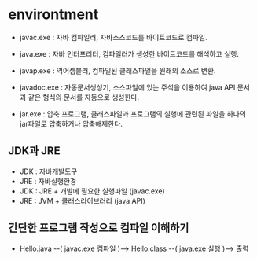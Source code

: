 # environtment
  - javac.exe : 자바 컴파일러, 자바소스코드를 바이트코드로 컴파일.
  - java.exe : 자바 인터프리터, 컴파일러가 생성한 바이트코드를 해석하고 실행.
  - javap.exe : 역어셈블러, 컴파일된 클래스파일을 원래의 소스로 변환.

  - javadoc.exe : 자동문서생성기, 소스파일에 있는 주석을 이용하여 java API 문서과 같은 형식의 문서를 자동으로 생성한다.
  - jar.exe : 압축 프로그램, 클래스파일과 프로그램의 실행에 관련된 파일을 하나의 jar파일로 압축하거나 압축해제한다.

## JDK과 JRE
  - JDK : 자바개발도구
  - JRE : 자바실행환경
  - JDK : JRE + 개발에 필요한 실행파일 (javac.exe)
  - JRE : JVM + 클래스라이브러리 (java API)

## 간단한 프로그램 작성으로 컴파일 이해하기
  - Hello.java --( javac.exe 컴파일 )--> Hello.class --( java.exe 실행 )--> 출력

  
